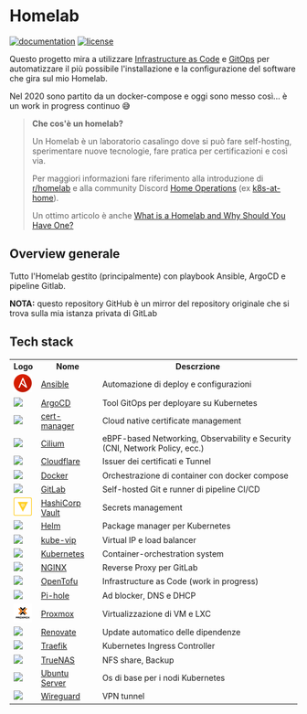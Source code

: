 # Homelab

[![documentation](https://img.shields.io/website?label=document&logo=gitbook&logoColor=white&style=flat-square&url=https%3A%2F%2Fhomelab.ildoc.it)](https://homelab.ildoc.it)
[![license](https://img.shields.io/github/license/ildoc/homelab?style=flat-square&logo=gnu&logoColor=white)](https://www.gnu.org/licenses/gpl-3.0.html)

Questo progetto mira a utilizzare [Infrastructure as Code](https://en.wikipedia.org/wiki/Infrastructure_as_code) e [GitOps](https://www.weave.works/technologies/gitops) per automatizzare il più possibile l'installazione e la configurazione del software che gira sul mio Homelab.

Nel 2020 sono partito da un docker-compose e oggi sono messo così... è un work in progress continuo 😅

> **Che cos'è un homelab?**
>
> Un Homelab è un laboratorio casalingo dove si può fare self-hosting, sperimentare nuove tecnologie, fare pratica per certificazioni e così via.
>
> Per maggiori informazioni fare riferimento alla introduzione di [r/homelab](https://www.reddit.com/r/homelab/wiki/introduction) e alla community Discord [Home Operations](https://discord.gg/home-operations) (ex [k8s-at-home](https://k8s-at-home.com)).
>
> Un ottimo articolo è anche [What is a Homelab and Why Should You Have One?](https://linuxhandbook.com/homelab/) 


## Overview generale

Tutto l'Homelab gestito (principalmente) con playbook Ansible, ArgoCD e pipeline Gitlab.

**NOTA:** questo repository GitHub è un mirror del repository originale che si trova sulla mia istanza privata di GitLab

## Tech stack

<table>
    <tr>
        <th>Logo</th>
        <th>Nome</th>
        <th>Descrzione</th>
    </tr>
    <tr>
        <td><img width="32" src="https://github.com/ansible/logos/raw/main/vscode-ansible-logo/vscode-ansible.png"></td>
        <td><a href="https://www.ansible.com">Ansible</a></td>
        <td>Automazione di deploy e configurazioni</td>
    </tr>
    <tr>
        <td><img width="32" src="https://avatars.githubusercontent.com/u/30269780"></td>
        <td><a href="https://argoproj.github.io/cd">ArgoCD</a></td>
        <td>Tool GitOps per deployare su Kubernetes</td>
    </tr>
    <tr>
        <td><img width="32" src="https://github.com/jetstack/cert-manager/raw/master/logo/logo.png"></td>
        <td><a href="https://cert-manager.io">cert-manager</a></td>
        <td>Cloud native certificate management</td>
    </tr>
    <tr>
        <td><img width="32" src="https://avatars.githubusercontent.com/u/21054566?s=200&v=4"></td>
        <td><a href="https://cilium.io">Cilium</a></td>
        <td>eBPF-based Networking, Observability e Security (CNI, Network Policy, ecc.)</td>
    </tr>
    <tr>
        <td><img width="32" src="https://avatars.githubusercontent.com/u/314135?s=200&v=4"></td>
        <td><a href="https://www.cloudflare.com">Cloudflare</a></td>
        <td>Issuer dei certificati e Tunnel</td>
    </tr>
    <tr>
        <td><img width="32" src="https://www.docker.com/wp-content/uploads/2022/03/Moby-logo.png"></td>
        <td><a href="https://www.docker.com">Docker</a></td>
        <td>Orchestrazione di container con docker compose</td>
    </tr>
    <tr>
        <td><img width="32" src="https://images.ctfassets.net/xz1dnu24egyd/1IRkfXmxo8VP2RAE5jiS1Q/ea2086675d87911b0ce2d34c354b3711/gitlab-logo-500.png"></td>
        <td><a href="https://gitlab.com">GitLab</a></td>
        <td>Self-hosted Git e runner di pipeline CI/CD</td>
    </tr>
    <tr>
        <td><img width="32" src="https://raw.githubusercontent.com/ildoc/homelab/refs/heads/main/docs/assets/images/vault_logo.png"></td>
        <td><a href="https://www.hashicorp.com/en/products/vault">HashiCorp Vault</a></td>
        <td>Secrets management</td>
    </tr>
    <tr>
        <td><img width="32" src="https://helm.sh/img/helm.svg"></td>
        <td><a href="https://helm.sh">Helm</a></td>
        <td>Package manager per Kubernetes</td>
    </tr>
    <tr>
        <td><img width="32" src="https://kube-vip.io/images/kube-vip.png"></td>
        <td><a href="https://kube-vip.io">kube-vip</a></td>
        <td>Virtual IP e load balancer</td>
    </tr>
    <tr>
        <td><img width="32" src="https://avatars.githubusercontent.com/u/13629408"></td>
        <td><a href="https://kubernetes.io">Kubernetes</a></td>
        <td>Container-orchestration system</td>
    </tr>
    <tr>
        <td><img width="32" src="https://avatars.githubusercontent.com/u/1412239?s=200&v=4"></td>
        <td><a href="https://www.nginx.com">NGINX</a></td>
        <td>Reverse Proxy per GitLab</td>
    </tr>
    <tr>
        <td><img width="32" src="https://avatars.githubusercontent.com/u/142061836?s=200&v=4"></td>
        <td><a href="https://opentofu.org/">OpenTofu</a></td>
        <td>Infrastructure as Code (work in progress)</td>
    </tr>
    <tr>
        <td><img width="32" src="https://wp-cdn.pi-hole.net/wp-content/uploads/2016/12/Vortex-R.png"></td>
        <td><a href="https://pi-hole.net/">Pi-hole</a></td>
        <td>Ad blocker, DNS e DHCP</td>
    </tr>
    <tr>
        <td><img width="32" src="https://raw.githubusercontent.com/ildoc/homelab/refs/heads/main/docs/assets/images/proxmox_logo.png"></td>
        <td><a href="https://www.proxmox.com">Proxmox</a></td>
        <td>Virtualizzazione di VM e LXC</td>
    </tr>
    <tr>
        <td><img width="32" src="https://docs.renovatebot.com/assets/images/logo.png"></td>
        <td><a href="https://docs.renovatebot.com/">Renovate</a></td>
        <td>Update automatico delle dipendenze</td>
    </tr>
    <tr>
        <td><img width="32" src="https://avatars.githubusercontent.com/u/14280338?s=200&v=4"></td>
        <td><a href="https://doc.traefik.io/traefik/">Traefik</a></td>
        <td>Kubernetes Ingress Controller</td>
    </tr>
    <tr>
        <td><img width="32" src="https://avatars.githubusercontent.com/u/53482242?s=200&v=4"></td>
        <td><a href="https://www.truenas.com/">TrueNAS</a></td>
        <td>NFS share, Backup</td>
    </tr>
    <tr>
        <td><img width="32" src="https://upload.wikimedia.org/wikipedia/commons/1/16/Ubuntu_and_Ubuntu_Server_Icon.png"></td>
        <td><a href="https://ubuntu.com/server">Ubuntu Server</a></td>
        <td>Os di base per i nodi Kubernetes</td>
    </tr>
    <tr>
        <td><img width="32" src="https://avatars.githubusercontent.com/u/13991055?s=200&v=4"></td>
        <td><a href="https://www.wireguard.com">Wireguard</a></td>
        <td>VPN tunnel</td>
    </tr>
</table>
